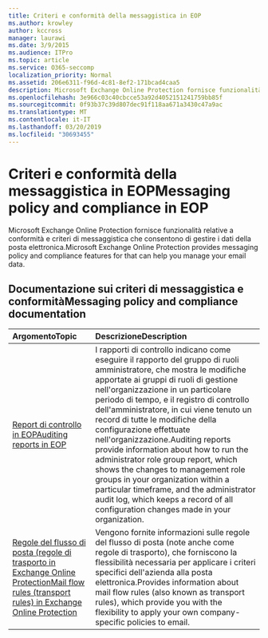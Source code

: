 ```yaml
---
title: Criteri e conformità della messaggistica in EOP
ms.author: krowley
author: kccross
manager: laurawi
ms.date: 3/9/2015
ms.audience: ITPro
ms.topic: article
ms.service: O365-seccomp
localization_priority: Normal
ms.assetid: 206e6311-f96d-4c81-8ef2-171bcad4caa5
description: Microsoft Exchange Online Protection fornisce funzionalità relative a conformità e criteri di messaggistica che consentono di gestire i dati della posta elettronica.
ms.openlocfilehash: 3e966c03c40cbcce53a92d4052151241759bb85f
ms.sourcegitcommit: 0f93b37c39d807dec91f118aa671a3430c47a9ac
ms.translationtype: MT
ms.contentlocale: it-IT
ms.lasthandoff: 03/20/2019
ms.locfileid: "30693455"
---
```

# <a name="messaging-policy-and-compliance-in-eop"></a><span data-ttu-id="ba3cd-103">Criteri e conformità della messaggistica in EOP</span><span class="sxs-lookup"><span data-stu-id="ba3cd-103">Messaging policy and compliance in EOP</span></span>

<span data-ttu-id="ba3cd-104">Microsoft Exchange Online Protection fornisce funzionalità relative a conformità e criteri di messaggistica che consentono di gestire i dati della posta elettronica.</span><span class="sxs-lookup"><span data-stu-id="ba3cd-104">Microsoft Exchange Online Protection provides messaging policy and compliance features for that can help you manage your email data.</span></span>
  
## <a name="messaging-policy-and-compliance-documentation"></a><span data-ttu-id="ba3cd-105">Documentazione sui criteri di messaggistica e conformità</span><span class="sxs-lookup"><span data-stu-id="ba3cd-105">Messaging policy and compliance documentation</span></span>

|<span data-ttu-id="ba3cd-106">**Argomento**</span><span class="sxs-lookup"><span data-stu-id="ba3cd-106">**Topic**</span></span>|<span data-ttu-id="ba3cd-107">**Descrizione**</span><span class="sxs-lookup"><span data-stu-id="ba3cd-107">**Description**</span></span>|
|:-----|:-----|
|[<span data-ttu-id="ba3cd-108">Report di controllo in EOP</span><span class="sxs-lookup"><span data-stu-id="ba3cd-108">Auditing reports in EOP</span></span>](auditing-reports-in-eop.md)|<span data-ttu-id="ba3cd-109">I rapporti di controllo indicano come eseguire il rapporto del gruppo di ruoli amministratore, che mostra le modifiche apportate ai gruppi di ruoli di gestione nell'organizzazione in un particolare periodo di tempo, e il registro di controllo dell'amministratore, in cui viene tenuto un record di tutte le modifiche della configurazione effettuate nell'organizzazione.</span><span class="sxs-lookup"><span data-stu-id="ba3cd-109">Auditing reports provide information about how to run the administrator role group report, which shows the changes to management role groups in your organization within a particular timeframe, and the administrator audit log, which keeps a record of all configuration changes made in your organization.</span></span>|
|[<span data-ttu-id="ba3cd-110">Regole del flusso di posta (regole di trasporto in Exchange Online Protection</span><span class="sxs-lookup"><span data-stu-id="ba3cd-110">Mail flow rules (transport rules) in Exchange Online Protection</span></span>](mail-flow-rules-transport-rules-0.md)|<span data-ttu-id="ba3cd-111">Vengono fornite informazioni sulle regole del flusso di posta (note anche come regole di trasporto), che forniscono la flessibilità necessaria per applicare i criteri specifici dell'azienda alla posta elettronica.</span><span class="sxs-lookup"><span data-stu-id="ba3cd-111">Provides information about mail flow rules (also known as transport rules), which provide you with the flexibility to apply your own company-specific policies to email.</span></span>|
